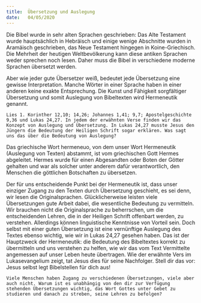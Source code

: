 ```yaml
---
title:  Übersetzung und Auslegung
date:   04/05/2020
---
```


Die Bibel wurde in sehr alten Sprachen geschrieben: Das Alte Testament wurde hauptsächlich in Hebräisch und einige wenige Abschnitte wurden in Aramäisch geschrieben, das Neue Testament hingegen in Koine-Griechisch. Die Mehrheit der heutigen Weltbevölkerung kann diese antiken Sprachen weder sprechen noch lesen. Daher muss die Bibel in verschiedene moderne Sprachen übersetzt werden.

Aber wie jeder gute Übersetzer weiß, bedeutet jede Übersetzung eine gewisse Interpretation. Manche Wörter in einer Sprache haben in einer anderen keine exakte Entsprechung. Die Kunst und Fähigkeit sorgfältiger Übersetzung und somit Auslegung von Bibeltexten wird Hermeneutik genannt.

`Lies 1. Korinther 12,10; 14,26; Johannes 1,41; 9,7; Apostelgeschichte 9,36 und Lukas 24,27. In jedem der erwähnten Verse finden wir das Konzept von Auslegung und Übersetzung. In Lukas 24,27 musste Jesus den Jüngern die Bedeutung der Heiligen Schrift sogar erklären. Was sagt uns das über die Bedeutung von Auslegung?`

Das griechische Wort hermeneuo, von dem unser Wort Hermeneutik (Auslegung von Texten) abstammt, ist vom griechischen Gott Hermes abgeleitet. Hermes wurde für einen Abgesandten oder Boten der Götter gehalten und war als solcher unter anderem dafür verantwortlich, den Menschen die göttlichen Botschaften zu übersetzen.

Der für uns entscheidende Punkt bei der Hermeneutik ist, dass unser einziger Zugang zu den Texten durch Übersetzung geschieht, es sei denn, wir lesen die Originalsprachen. Glücklicherweise leisten viele Übersetzungen gute Arbeit dabei, die wesentliche Bedeutung zu vermitteln. Wir brauchen nicht die Originalsprache zu beherrschen, um die entscheidenden Lehren, die in der Heiligen Schrift offenbart werden, zu verstehen. Allerdings können linguistische Kenntnisse von Vorteil sein. Doch selbst mit einer guten Übersetzung ist eine vernünftige Auslegung des Textes ebenso wichtig, wie wir in Lukas 24,27 gesehen haben. Das ist der Hauptzweck der Hermeneutik: die Bedeutung des Bibeltextes korrekt zu übermitteln und uns verstehen zu helfen, wie wir das vom Text Vermittelte angemessen auf unser Leben heute übertragen. Wie der erwähnte Vers im Lukasevangelium zeigt, tat Jesus dies für seine Nachfolger. Stell dir das vor: Jesus selbst legt Bibelstellen für dich aus!

`Viele Menschen haben Zugang zu verschiedenen Übersetzungen, viele aber auch nicht. Warum ist es unabhängig von den dir zur Verfügung stehenden Übersetzungen wichtig, das Wort Gottes unter Gebet zu studieren und danach zu streben, seine Lehren zu befolgen?`